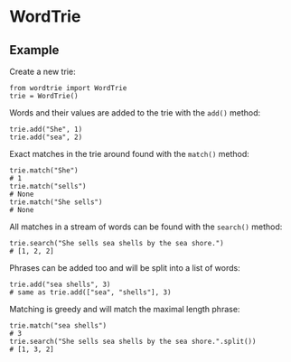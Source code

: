 # WordTrie

## Example

Create a new trie:

    from wordtrie import WordTrie
    trie = WordTrie()

Words and their values are added to the trie with the `add()` method:

    trie.add("She", 1)
    trie.add("sea", 2)

Exact matches in the trie around found with the `match()` method:

    trie.match("She")
    # 1
    trie.match("sells")
    # None
    trie.match("She sells")
    # None

All matches in a stream of words can be found with the `search()` method:

    trie.search("She sells sea shells by the sea shore.")
    # [1, 2, 2]

Phrases can be added too and will be split into a list of words:

    trie.add("sea shells", 3)
    # same as trie.add(["sea", "shells"], 3)

Matching is greedy and will match the maximal length phrase:

	trie.match("sea shells")
	# 3
    trie.search("She sells sea shells by the sea shore.".split())
    # [1, 3, 2]
